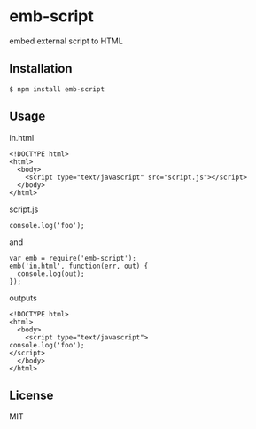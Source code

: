 # emb-script

embed external script to HTML

## Installation

```
$ npm install emb-script
```

## Usage

in.html
```
<!DOCTYPE html>
<html>
  <body>
    <script type="text/javascript" src="script.js"></script>
  </body>
</html>
```
script.js
```
console.log('foo');
```
and
```javascipt
var emb = require('emb-script');
emb('in.html', function(err, out) {
  console.log(out);
});
```
outputs
```
<!DOCTYPE html>
<html>
  <body>
    <script type="text/javascript">
console.log('foo');
</script>
  </body>
</html>
```

## License 

MIT
